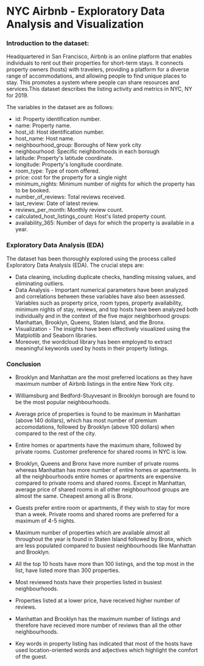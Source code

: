 # NYC Airbnb - Exploratory Data Analysis and Visualization

### Introduction to the dataset: 
   Headquartered in San Francisco, Airbnb is an online platform that enables individuals to rent out their properties for short-term stays. It connects property owners (hosts) with travelers, providing a platform for a diverse range of accommodations, and allowing people to find unique places to stay. This promotes a system where people can share resources and services.This dataset describes the listing activity and metrics in NYC, NY for 2019.

The variables in the dataset are as follows:
- id: Property identification number.
- name: Property name.
- host_id: Host identification number.
- host_name: Host name.
- neighbourhood_group: Boroughs of New york city
- neighbourhood: Specific neighborhoods in each borough
- latitude: Property's latitude coordinate.
- longitude: Property's longitude coordinate.
- room_type: Type of room offered.
- price: cost for the property for a single night
- minimum_nights: Minimum number of nights for which the property has to be booked.
- number_of_reviews: Total reviews received.
- last_review: Date of latest review.
- reviews_per_month: Monthly review count.
- calculated_host_listings_count: Host's listed property count.
- availability_365: Number of days for which the property is available in a year.

### Exploratory Data Analysis (EDA)
The dataset has been thoroughly explored using the process called Exploratory Data Analysis (EDA). The crucial steps are:
- Data cleaning, including duplicate checks, handling missing values, and eliminating outliers.
- Data Analysis - Important numerical parameters have been analyzed and correlations between these variables have also been assessed. Variables such as property price, room types, property availability, minimum nights of stay, reviews, and top hosts have been analyzed both individually and in the context of the five major neighborhood groups: Manhattan, Brooklyn, Queens, Staten Island, and the Bronx.
- Visualization - The insights have been effectively visualized using the Matplotlib and Seaborn libraries.
- Moreover, the wordcloud library has been employed to extract meaningful keywords used by hosts in their property listings.

### Conclusion
- Brooklyn and Manhattan are the most preferred locations as they have maximum number of Airbnb listings in the entire New York city.

- Williamsburg and Bedford-Stuyvesant in Brooklyn borough are found to be the most popular neighbourhoods.

- Average price of properties is found to be maximum in Manhattan (above 140 dollars), which has most number of premium accomodations, followed by Brooklyn (above 100 dollars) when compared to the rest of the city.

- Entire homes or apartments have the maximum share, followed by private rooms. Customer preference for shared rooms in NYC is low.

- Brooklyn, Queens and Bronx have more number of private rooms whereas Manhattan has more number of entire homes or apartments. In all the neighbourhoods entire homes or apartments are expensive compared to private rooms and shared rooms. Except in Manhattan, average price of shared rooms in all other neighbourhood groups are almost the same. Cheapest among all is Bronx.

- Guests prefer entire room or apartments, if they wish to stay for more than a week. Private rooms and shared rooms are preferred for a maximum of 4-5 nights.

- Maximum number of properties which are available almost all throughout the year is found in Staten Island followed by Bronx, which are less populated compared to busiest neighbourhoods like Manhattan and Brooklyn.

- All the top 10 hosts have more than 100 listings, and the top most in the list, have listed more than 300 properties.

- Most reviewed hosts have their properties listed in busiest neighbourhoods.

- Properties listed at a lower price, have received higher number of reviews.

- Manhattan and Brooklyn has the maximum number of listings and therefore have recieved more number of reviews than all the other neighbourhoods.

- Key words in property listing has indicated that most of the hosts have used location-oriented words and adjectives which highlight the comfort of the guest.
